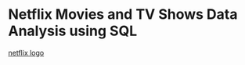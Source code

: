 # Netflix Movies and TV Shows Data Analysis using SQL
[netflix logo](https://github.com/najirh/netflix_sql_project/raw/main/logo.png)


